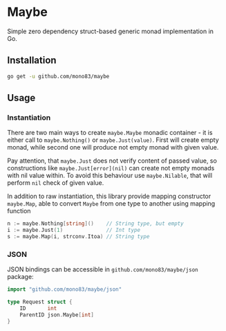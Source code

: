 Maybe
=====

Simple zero dependency struct-based generic monad implementation in Go.

## Installation

```bash
go get -u github.com/mono83/maybe
```

## Usage

### Instantiation

There are two main ways to create `maybe.Maybe` monadic container - it is either call to `maybe.Nothing()` or 
`maybe.Just(value)`. First will create empty monad, while second one will produce not empty monad with given value. 

Pay attention, that `maybe.Just` does not verify content of passed value, so constructions like 
`maybe.Just[error](nil)` can create not empty monads with nil value within. To avoid this behaviour use 
`maybe.Nilable`, that will perform `nil` check of given value.

In addition to raw instantiation, this library provide mapping constructor `maybe.Map`, able to convert 
`Maybe` from one type to another using mapping function

```go
n := maybe.Nothing[string]()    // String type, but empty
i := maybe.Just(1)              // Int type
s := maybe.Map(i, strconv.Itoa) // String type
```

### JSON

JSON bindings can be accessible in `github.com/mono83/maybe/json` package:

```go
import "github.com/mono83/maybe/json"

type Request struct {
	ID       int
	ParentID json.Maybe[int]
}

```

